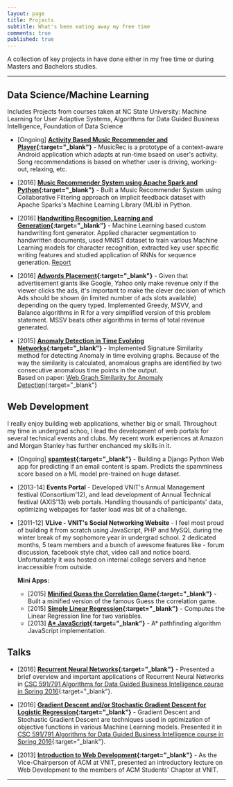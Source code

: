 ```yaml
---
layout: page
title: Projects
subtitle: What's been eating away my free time
comments: true
published: true
---
```


A collection of key projects in have done either in my free time or during Masters and Bachelors studies. 

---

## Data Science/Machine Learning

Includes Projects from courses taken at NC State University: Machine Learning for User Adaptive Systems, Algorithms for Data Guided Business Intelligence, Foundation of Data Science

-  [Ongoing] **[Activity Based Music Recommender and Player](https://github.com/shahrajat/MusicRec){:target="_blank"}** - MusicRec is a prototype of a context-aware Android application which adapts at run-time bsaed on user's activity. Song recommendations is based on whether user is driving, working-out, relaxing, etc.


-  [2016] **[Music Recommender System using Apache Spark and Python](https://github.com/shahrajat/Data-Science/tree/master/music-recommender){:target="_blank"}** - Built a Music Recommender System using Collaborative Filtering approach on implicit feedback dataset with Apache Sparks's Machine Learning Library (MLib) in Python.

-  [2016] **[Handwriting Recognition, Learning and Generation](https://github.com/shahrajat/Data-Science/tree/master/music-recommender){:target="_blank"}** - Machine Learning based custom handwriting font generator. Applied character segmentation to handwritten documents, used MNIST dataset to train various Machine Learning models for character recognition, extracted key user specific writing features and studied application of RNNs for sequence generation.
[Report](http://shahrajat.github.io/assets/CSC_591_ML_Handwriting.pdf)

-  [2016] **[Adwords Placement](https://github.com/shahrajat/Data-Science/tree/master/adwords-placement){:target="_blank"}** - Given that advertisement giants like Google, Yahoo only make revenue only if the viewer clicks the ads, it's important to make the clever decision of which Ads should be shown (in limited number of ads slots available) depending on the query typed. Implemented Greedy, MSVV, and Balance algorithms in R for a very simplified version of this problem statement. MSSV beats other algorithms in terms of total revenue generated.

-  [2015] **[Anomaly Detection in Time Evolving Networks](https://github.com/shahrajat/Data-Science/tree/master/anomaly-detection){:target="_blank"}** - Implemented Signature Similarity method for detecting Anomaly in time evolving graphs.  Because of the way the similarity is calculated, anomalous graphs are identified by two consecutive anomalous time points in the output.<br/>
Based on paper: [Web Graph Similarity for Anomaly Detection](http://ilpubs.stanford.edu:8090/836/2/webgraph_similarity.pdf){:target="_blank"}

## Web Development

I really enjoy building web applications, whether big or small. Throughout my time in undergrad schoo, I lead the development of web portals for several technical events and clubs. My recent work experiences at Amazon and Morgan Stanley has further enchanced my skills in it.

- [Ongoing] **[spamtest](https://spamtest.herokuapp.com/){:target="_blank"}** - Building a Django Python Web app for predicting if an email content is spam. Predicts the spamminess score based on a ML model pre-trained on huge dataset.

- [2013-14] **Events Portal** - Developed VNIT's Annual Management festival (Consortium'12), and lead development of Annual Technical festival (AXIS'13) web portals. Handling thousands of participants' data, optimizing webpages for faster load was bit of a challenge.

- [2011-12] **VLive - VNIT's Social Networking Website** - I feel most proud of building it from scratch using JavaScript, PHP and MySQL during the winter break of my sophomore year in undergrad school. 2 dedicated months, 5 team members and a bunch of awesome features like - forum discussion, facebook style chat, video call and notice board. Unfortunately it was hosted on internal college servers and hence inaccessible from outside.

    **Mini Apps:**
    
     - [2015] **[Minified Guess the Correlation Game](http://shahrajat.com/assets/apps/guess-the-correlation.html?#){:target="_blank"}** - Built a minified version of the famous Guess the correlation game.
     - [2015] **[Simple Linear Regression](http://shahrajat.com/assets/apps/simple-linear-regression.html?#){:target="_blank"}** - Computes the Linear Regression line for two variables.
     - [2013] **[A* JavaScript](http://shahrajat.com/assets/apps/astar.html){:target="_blank"}** - A* pathfinding algorithm JavaScript implementation.

## Talks

- [2016] **[Recurrent Neural Networks](https://docs.google.com/presentation/d/1-Y3rc-Y1jryat7kkzpZStoprk2dc4fVnpmezkAcrv-c/pub?start=false&loop=false&delayms=10000&slide=id.g742e3e7cd_1_16){:target="_blank"}** - Presented a brief overview and important applications of Recurrent Neural Networks in [CSC 591/791 Algorithms for Data Guided Business Intelligence course in Spring 2016](https://engineeringonline.ncsu.edu/onlinecourses/coursemarketing/SPR-2016/CSC591-791.html){:target="_blank"}.

- [2016] **[Gradient Descent and/or Stochastic Gradient Descent for Logistic Regression](https://docs.google.com/presentation/d/1ViSaw_DzYXfKMjt6JBoN1RbgIRVCkNj2q5XAG3wjPFU/pub?start=false&loop=false&delayms=10000){:target="_blank"}** - Gradient Descent and Stochastic Gradient Descent are techniques used in optimization of objective functions in various Machine Learning models. Presented it in [CSC 591/791 Algorithms for Data Guided Business Intelligence course in Spring 2016](https://engineeringonline.ncsu.edu/onlinecourses/coursemarketing/SPR-2016/CSC591-791.html){:target="_blank"}.

- [2013] 
**[Introduction to Web Development](http://www.slideshare.net/rajatsshah/introduction-to-web-designing){:target="_blank"}** - As the Vice-Chairperson of ACM at VNIT, presented an introductory lecture on Web Development to the members of ACM Students' Chapter at VNIT.


---
